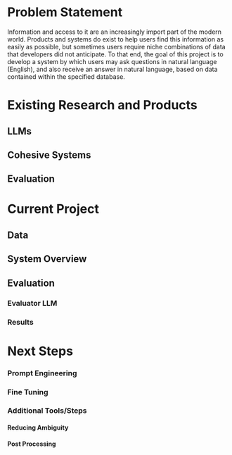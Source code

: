 # Problem Statement
Information and access to it are an increasingly import part of the modern world. Products and systems do exist to help users find this information as easily as possible, but sometimes users require niche combinations of data that developers did not anticipate. To that end, the goal of this project is to develop a system by which users may ask questions in natural language (English), and also receive an answer in natural language, based on data contained within the specified database.

# Existing Research and Products
<!-- TODO: include brief intro for this section -->

## LLMs
<!-- TODO: This can be info about tuned models (SQLCoder/StarCoder from Defog) and possibly brief intro about general models like GPT-->

## Cohesive Systems
<!-- TODO: Be sure to touch on what LangChain's existing sql_database agent does -->
<!-- TODO: Research other similar systems -->

## Evaluation
<!-- TODO: [defog-ai/sql-eval](https://github.com/defog-ai/sql-eval) -->
<!-- TODO: Look into [salesforce/WikiSQL](https://github.com/salesforce/WikiSQL) -->

# Current Project
<!-- TODO: Include brief intro for this section -->

## Data
<!-- TODO: Quick writeup on the Chinook database (where to find it, what it contains, etc.) -->

## System Overview
<!-- TODO: Write about Divinci, GPT-3.5, and GPT-4 (once I get to it) -->
<!-- TODO: Add info about langchain sql agent -->
<!-- TODO: For Langchain, try to discuss what the sql agent already does -->

## Evaluation
<!-- TODO: Add intro about concept behind this -->

### Evaluator LLM
<!-- TODO: Talk about differences in performance -->
<!-- TODO: Possibly include a table here -->
<!-- TODO: Note that accuracy is relatively low, but enough for comparison -->
<!-- TODO: Could improve accuracy with a bit of prompt engineering on the evaluator -->

### Results
<!-- TODO: Add tables of results -->
<!-- TODO: Possibly a second table about methodology and how it looks for a few example questions -->
<!-- TODO: Probably one table for numerical accuracy results across models -->

# Next Steps
<!-- TODO: Add intro about how these are general ideas (not in order) -->

### Prompt Engineering
<!-- TODO: Prompt engineering is the first major next step to take for improvement -->

### Fine Tuning
<!-- TODO: Add section about why fine tuning is important -->
<!-- TODO: cost considerations (probaly only a few dollars for GPT 3.5) -->
<!-- TODO: Fine tuning generally helps the language model produce a more correct answer the first time -->

### Additional Tools/Steps
<!-- TODO: Talk about additional steps that could be added to the agent to make it better -->

#### Reducing Ambiguity
<!-- TODO: Ambiguity identification steps -->
<!-- TODO: Use a language model to first identify ambiguous questions (possibly in relation to DB schema) -->
<!-- TODO: If identified as ambiguous, use a model to rewrite the question to be less ambiguous/take a side -->
<!-- TODO: Give the user a warning if their question is ambiguous alongside the rewritten question to show the user how the model is interpreting their question. -->

#### Post Processing
<!-- TODO: After the answer is generated, is there a way we can try to check if it answers the question? Is something like that even needed, or are the models alone good enough at answering the question, even if data is wrong -->